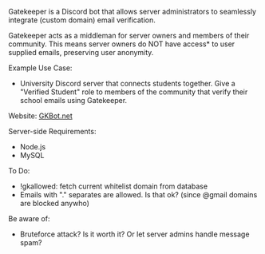Gatekeeper is a Discord bot that allows server administrators to seamlessly integrate (custom domain) email verification.

Gatekeeper acts as a middleman for server owners and members of their community. This means server owners do NOT have access* to user supplied emails, preserving user anonymity.

Example Use Case:
- University Discord server that connects students together. Give a "Verified Student" role to members of the community that verify their school emails using Gatekeeper.

Website: [GKBot.net](https://www.gkbot.net)

Server-side Requirements:
- Node.js
- MySQL

To Do:
- !gkallowed: fetch current whitelist domain from database
- Emails with "." separates are allowed. Is that ok? (since @gmail domains are blocked anywho)


Be aware of:
- Bruteforce attack? Is it worth it? Or let server admins handle message spam?